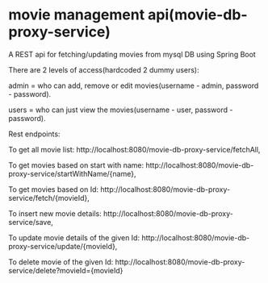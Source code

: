 # movie management api(movie-db-proxy-service)
A REST api for fetching/updating movies from mysql DB using Spring Boot


There are 2 levels of access(hardcoded 2 dummy users): 

admin = who can add, remove or edit movies(username - admin, password - password). 

users = who can just view the movies(username - user, password - password).


Rest endpoints: 

To get all movie list:
http://localhost:8080/movie-db-proxy-service/fetchAll,

To get movies based on start with name:
http://localhost:8080/movie-db-proxy-service/startWithName/{name},

To get movies based on Id: 
http://localhost:8080/movie-db-proxy-service/fetch/{movieId}, 

To insert new movie details:
http://localhost:8080/movie-db-proxy-service/save, 

To update movie details of the given Id:
http://localhost:8080/movie-db-proxy-service/update/{movieId}, 

To delete movie of the given Id:
http://localhost:8080/movie-db-proxy-service/delete?movieId={movieId}
